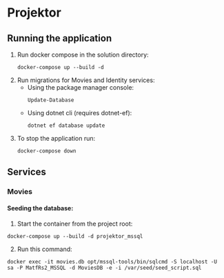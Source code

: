 # Projektor

## Running the application
1. Run docker compose in the solution directory:
    ```console
    docker-compose up --build -d
    ```
2. Run migrations for Movies and Identity services:
    - Using the package manager console:
      ```console
      Update-Database
      ```
    - Using dotnet cli (requires dotnet-ef):
      ```console
      dotnet ef database update
      ```
3. To stop the application run:
    ```console
    docker-compose down
    ```

## Services

### Movies

#### Seeding the database:
1. Start the container from the project root:
```console
docker-compose up --build -d projektor_mssql
```
2. Run this command:
```console
docker exec -it movies.db opt/mssql-tools/bin/sqlcmd -S localhost -U sa -P MatfRs2_MSSQL -d MoviesDB -e -i /var/seed/seed_script.sql 
```